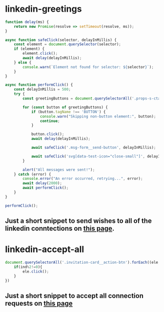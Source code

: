 # linkedin-greetings

```javascript
function delay(ms) {
    return new Promise(resolve => setTimeout(resolve, ms));
}

async function safeClick(selector, delayInMillis) {
    const element = document.querySelector(selector);
    if (element) {
        element.click();
        await delay(delayInMillis);
    } else {
        console.warn(`Element not found for selector: ${selector}`);
    }
}

async function performClick() {
    const delayInMillis = 500;
    try {
        const greetingButtons = document.querySelectorAll('.props-s-cta');

        for (const button of greetingButtons) {
            if (button.tagName !== 'BUTTON') {
                console.warn("Skipping non-button element:", button);
                continue;
            }

            button.click();
            await delay(delayInMillis);

            await safeClick('.msg-form__send-button', delayInMillis);

            await safeClick('svg[data-test-icon="close-small"]', delayInMillis, true);
        }

        alert("All messages were sent!");
    } catch (error) {
        console.error("An error occurred, retrying...", error);
        await delay(2000);
        await performClick();
    }
}

performClick();

```

## Just a short snippet to send wishes to all of the linkedin conntections on [this page](https://www.linkedin.com/mynetwork/catch-up/all/).

# linkedin-accept-all

```javascript
document.querySelectorAll('.invitation-card__action-btn').forEach((ele,ind)=>{
    if(ind%2!=0){
        ele.click();
    }
})
```

## Just a short snippet to accept all connection requests on [this page](https://www.linkedin.com/mynetwork/invitation-manager/)
